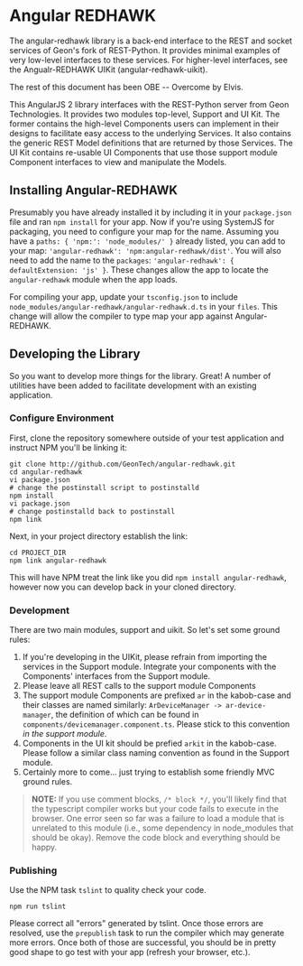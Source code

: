 # Angular REDHAWK

The angular-redhawk library is a back-end interface to the REST and socket services of Geon's fork of REST-Python.  It provides minimal examples of very low-level interfaces to these services.  For higher-level interfaces, see the Angualr-REDHAWK UIKit (angular-redhawk-uikit).

The rest of this document has been OBE -- Overcome by Elvis.

This AngularJS 2 library interfaces with the REST-Python server from Geon Technologies.  It provides two modules top-level, Support and UI Kit.  The former contains the high-level Components users can implement in their designs to facilitate easy access to the underlying Services.  It also contains the generic REST Model definitions that are returned by those Services.  The UI Kit contains re-usable UI Components that use those support module Component interfaces to view and manipulate the Models.

## Installing Angular-REDHAWK

Presumably you have already installed it by including it in your `package.json` file and ran `npm install` for your app.  Now if you're using SystemJS for packaging, you need to configure your map for the name.  Assuming you have a `paths: { 'npm:': 'node_modules/' }` already listed, you can add to your map: `'angular-redhawk': 'npm:angular-redhawk/dist'`.  You will also need to add the name to the `packages`: `'angular-redhawk': { defaultExtension: 'js' }`.  These changes allow the app to locate the `angular-redhawk` module when the app loads.

For compiling your app, update your `tsconfig.json` to include `node_modules/angular-redhawk/angular-redhawk.d.ts` in your `files`.  This change will allow the compiler to type map your app against Angular-REDHAWK.

## Developing the Library

So you want to develop more things for the library.  Great!  A number of utilities have been added to facilitate development with an existing application.

### Configure Environment

First, clone the repository somewhere outside of your test application and instruct NPM you'll be linking it:

    git clone http://github.com/GeonTech/angular-redhawk.git
    cd angular-redhawk
    vi package.json
    # change the postinstall script to postinstalld
    npm install
    vi package.json
    # change postinstalld back to postinstall
    npm link

Next, in your project directory establish the link:

    cd PROJECT_DIR
    npm link angular-redhawk

This will have NPM treat the link like you did `npm install angular-redhawk`, however now you can develop back in your cloned directory.

### Development

There are two main modules, support and uikit.  So let's set some ground rules:

1. If you're developing in the UIKit, please refrain from importing the services in the Support module.  Integrate your components with the Components' interfaces from the Support module.
2. Please leave all REST calls to the support module Components
3. The support module Components are prefixed `ar` in the kabob-case and their classes are named similarly: `ArDeviceManager -> ar-device-manager`, the definition of which can be found in `components/devicemanager.component.ts`.  Please stick to this convention _in the support module_.
4. Components in the UI kit should be prefied `arkit` in the kabob-case.  Please follow a similar class naming convention as found in the Support module.
0. Certainly more to come... just trying to establish some friendly MVC ground rules.

> **NOTE:** If you use comment blocks, `/* block */`, you'll likely find that the typescript compiler works but your code fails to execute in the browser.  One error seen so far was a failure to load a module that is unrelated to this module (i.e., some dependency in node_modules that should be okay).  Remove the code block and everything should be happy.

### Publishing

Use the NPM task `tslint` to quality check your code.

    npm run tslint

Please correct all "errors" generated by tslint.  Once those errors are resolved, use the `prepublish` task to run the compiler which may generate more errors.  Once both of those are successful, you should be in pretty good shape to go test with your app (refresh your browser, etc.).